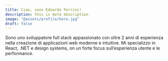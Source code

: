 ```yaml
---
title: Ciao, sono Edoardo Ferrini!
description: this is meta description
image: "@assets/profile/hero.jpg"
draft: false
---
```

Sono uno sviluppatore full stack appassionato con oltre 2 anni di esperienza nella creazione di applicazioni web moderne e intuitive. 
Mi specializzo in React, .NET e design systems, on un forte focus sull’esperienza utente e le performance.

    
